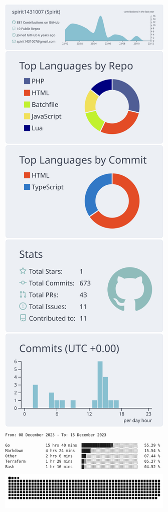 [![](https://raw.githubusercontent.com/spirit1431007/spirit1431007/master/profile-summary-card-output/nord_bright/0-profile-details.svg)](https://git.io/spiritx)
[![](https://raw.githubusercontent.com/spirit1431007/spirit1431007/master/profile-summary-card-output/nord_bright/1-repos-per-language.svg)](https://git.io/spiritx) [![](https://raw.githubusercontent.com/spirit1431007/spirit1431007/master/profile-summary-card-output/nord_bright/2-most-commit-language.svg)](https://git.io/spiritx)
[![](https://raw.githubusercontent.com/spirit1431007/spirit1431007/master/profile-summary-card-output/nord_bright/3-stats.svg)](https://git.io/spiritx) [![](https://raw.githubusercontent.com/spirit1431007/spirit1431007/master/profile-summary-card-output/nord_bright/4-productive-time.svg)](https://git.io/spiritx)

<!--START_SECTION:waka-->

```txt
From: 08 December 2023 - To: 15 December 2023

Go                15 hrs 40 mins  █████████████▓░░░░░░░░░░░   55.29 %
Markdown          4 hrs 24 mins   ████░░░░░░░░░░░░░░░░░░░░░   15.54 %
Other             2 hrs 6 mins    ██░░░░░░░░░░░░░░░░░░░░░░░   07.44 %
Terraform         1 hr 29 mins    █▒░░░░░░░░░░░░░░░░░░░░░░░   05.27 %
Bash              1 hr 16 mins    █░░░░░░░░░░░░░░░░░░░░░░░░   04.52 %
```

<!--END_SECTION:waka-->

![contribution](https://github.com/spirit1431007/spirit1431007/blob/output/github-contribution-grid-snake.svg)
